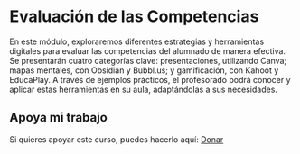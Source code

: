 # Evaluación de las Competencias
En este módulo, exploraremos diferentes estrategias y herramientas digitales para evaluar las competencias del alumnado de manera efectiva. Se presentarán cuatro categorías clave: presentaciones, utilizando Canva; mapas mentales, con Obsidian y Bubbl.us; y gamificación, con Kahoot y EducaPlay. A través de ejemplos prácticos, el profesorado podrá conocer y aplicar estas herramientas en su aula, adaptándolas a sus necesidades.

## Apoya mi trabajo
Si quieres apoyar este curso, puedes hacerlo aquí: [Donar](https://paypal.me/eriksenwolf?locale.x=es_ES&country.x=ES)
